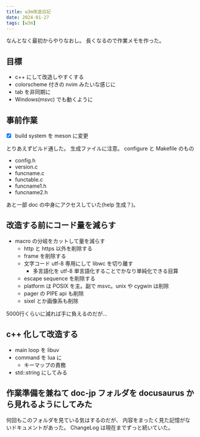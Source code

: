 ```yaml
---
title: w3m改造日記
date: 2024-01-27
tags: [w3m]
---
```


なんとなく最初からやりなおし。
長くなるので作業メモを作った。

## 目標

- c++ にして改造しやすくする
- colorscheme 付きの nvim みたいな感じに
- tab を非同期に
- Windows(msvc) でも動くように

## 事前作業

- [x] build system を meson に変更

とりあえずビルド通した。
生成ファイルに注意。
configure と Makefile のもの

- config.h 
- version.c
- funcname.c
- functable.c
- funcname1.h
- funcname2.h

あと一部 doc の中身にアクセスしていた(help 生成？)。

## 改造する前にコード量を減らす

- macro の分岐をカットして量を減らす
  - http と https 以外を削除する
  - frame を削除する
  - 文字コード utf-8 専用にして libwc を切り離す
    - 多言語化を utf-8 単言語化することでかなり単純化できる目算
  - escape sequence を削除する
  - platform は POSIX を主。副で msvc。unix や cygwin は削除
  - pager の PIPE api も削除
  - sixel とか画像系も削除

5000行くらいに減れば手に負えるのだが…

## c++ 化して改造する

- main loop を libuv
- command を lua に
  - キーマップの責務
- std::string にしてみる

## 作業準備を兼ねて doc-jp フォルダを docusaurus から見れるようにしてみた

何回もこのフォルダを見ている気はするのだが、
内容をまったく見た記憶がないドキュメントがあった。
ChangeLog は現在までずっと続いていた。

